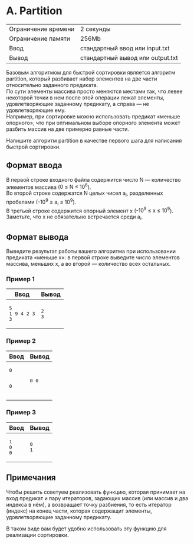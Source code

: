    <div class="header">
      <h1 class="title">A. Partition</h1>
      <table>
         <tbody><tr class="time-limit">
            <td class="property-title">Ограничение времени</td>
            <td>2&nbsp;секунды</td>
         </tr>
         <tr class="memory-limit">
            <td class="property-title">Ограничение памяти</td>
            <td>256Mb</td>
         </tr>
         <tr class="input-file">
            <td class="property-title">Ввод</td>
            <td colspan="1">стандартный ввод или input.txt</td>
         </tr>
         <tr class="output-file">
            <td class="property-title">Вывод</td>
            <td colspan="1">стандартный вывод или output.txt</td>
         </tr>
      </tbody></table>
   </div>
   <div class="legend"><span style="">
         <p>Базовым алгоритмом для быстрой сортировки является алгоритм partition, который разбивает набор элементов на две части относительно
            заданного предиката.<br>По сути элементы массива просто меняются местами так, что левее некоторой точки в нем после этой операции лежат элементы,
            удовлетворяющие заданному предикату, а справа — не удовлетворяющие ему.<br> Например, при сортировке можно использовать предикат «меньше опорного», что при оптимальном выборе опорного элемента может разбить массив на две примерно равные части.
         </p></span><p>Напишите алгоритм partition в качестве первого шага для написания быстрой сортировки.</p>
      <p></p>
   </div>
   <h2>Формат ввода</h2>
   <div class="input-specification"><span style="">
         <p>В первой строке входного файла содержится число <span class="tex-math-text">N</span> — количество элементов массива (<span class="tex-math-text">0 ≤ N ≤ 10<sup>6</sup></span>).<br>Во второй строке содержатся <span class="tex-math-text">N</span> целых чисел <span class="tex-math-text">a<sub>i</sub></span>, разделенных пробелами (<span class="tex-math-text">-10<sup>9</sup> ≤ a<sub>i</sub> ≤ 10<sup>9</sup></span>).<br>В третьей строке содержится опорный элемент <span class="tex-math-text">x</span> (<span class="tex-math-text">-10<sup>9</sup> ≤ x ≤ 10<sup>9</sup></span>).<br>Заметьте, что <span class="tex-math-text">x</span> не обязательно встречается среди <span class="tex-math-text">a<sub>i</sub></span>.
         </p></span></div>
   <h2>Формат вывода</h2>
   <div class="output-specification"><span style="">
         <p>Выведите результат работы вашего алгоритма при использовании предиката «меньше x»: в первой строке выведите число элементов массива, меньших x, а во второй — количество всех остальных.</p></span></div>
   <h3>Пример 1</h3>
   <table class="sample-tests">
      <thead>
         <tr>
            <th>Ввод</th>
            <th>Вывод</th>
         </tr>
      </thead>
      <tbody>
         <tr>
            <td><pre>5
1 9 4 2 3
3
</pre></td>
            <td><pre>2
3
</pre></td>
         </tr>
      </tbody>
   </table>
   <h3>Пример 2</h3>
   <table class="sample-tests">
      <thead>
         <tr>
            <th>Ввод</th>
            <th>Вывод</th>
         </tr>
      </thead>
      <tbody>
         <tr>
            <td><pre>0

0
</pre></td>
            <td><pre>0
0
</pre></td>
         </tr>
      </tbody>
   </table>
   <h3>Пример 3</h3>
   <table class="sample-tests">
      <thead>
         <tr>
            <th>Ввод</th>
            <th>Вывод</th>
         </tr>
      </thead>
      <tbody>
         <tr>
            <td><pre>1
0
0
</pre></td>
            <td><pre>0
1
</pre></td>
         </tr>
      </tbody>
   </table>
   <h2>Примечания</h2>
   <div class="notes"><span style="">
         <p>Чтобы решить советуем реализовать функцию, которая принимает на вход предикат и пару итераторов, задающих массив (или массив
            и два индекса в нём), а возвращает точку разбиения, то есть итератор (индекс) на конец части, которая содержащит элементы,
            удовлетворяющие заданному предикату.
         </p></span><p>В таком виде вам будет удобно использовать эту функцию для реализации сортировки. </p>
   </div>